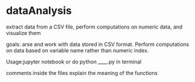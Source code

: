 # dataAnalysis
extract data from a CSV file, perform computations on numeric data, and visualize them

goals: arse and work with data stored in CSV format.
       Perform computations on data based on variable name rather than numeric index.
       
Usage:jupyter notebook or do python ____.py in terminal

comments inside the files explain the meaning of the functions

